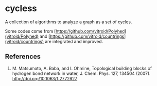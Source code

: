 # cycless

A collection of algorithms to analyze a graph as a set of cycles.

Some codes come from [https://github.com/vitroid/Polyhed](vitroid/Polyhed) and [https://github.com/vitroid/countrings](vitroid/countrings) are integrated and improved.


## References

1. M. Matsumoto, A. Baba, and I. Ohmine, Topological building blocks of hydrogen bond network in water, J. Chem. Phys. 127, 134504 (2007). http://doi.org/10.1063/1.2772627

